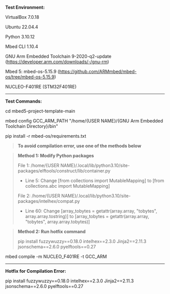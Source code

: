 **Test Environment:**

VirtualBox 7.0.18

Ubuntu 22.04.4

Python 3.10.12

Mbed CLI 1.10.4

GNU Arm Embedded Toolchain 9-2020-q2-update (https://developer.arm.com/downloads/-/gnu-rm)

Mbed 5: mbed-os-5.15.9 (https://github.com/ARMmbed/mbed-os/tree/mbed-os-5.15.9)

NUCLEO-F401RE (STM32F401RE)

-------------

**Test Commands:**

cd mbed5-project-template-main

mbed config GCC_ARM_PATH "/home/{USER NAME}/{GNU Arm Embedded Toolchain Directory}/bin"

pip install -r mbed-os/requirements.txt

> **To avoid compilation error, use one of the methods below**

> **Method 1: Modify Python packages**
> 
> File 1: /home/{USER NAME}/.local/lib/python3.10/site-packages/elftools/construct/lib/container.py
> 
> - Line 5: Change [from collections import MutableMapping] to [from collections.abc import MutableMapping]
>
> File 2: /home/{USER NAME}/.local/lib/python3.10/site-packages/intelhex/compat.py
> 
> - Line 60: Change [array_tobytes = getattr(array.array, "tobytes", array.array.tostring)] to [array_tobytes = getattr(array.array, "tobytes", array.array.tobytes)]

> **Method 2: Run hotfix command**
> 
> pip install fuzzywuzzy==0.18.0 intelhex==2.3.0 Jinja2==2.11.3 jsonschema==2.6.0 pyelftools==0.27

mbed compile -m NUCLEO_F401RE -t GCC_ARM

-------------

**Hotfix for Compilation Error:**

pip install fuzzywuzzy==0.18.0 intelhex==2.3.0 Jinja2==2.11.3 jsonschema==2.6.0 pyelftools==0.27
